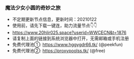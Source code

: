 ### 魔法少女小圆的奇妙之旅
- 不定期更新节点信息，更新时间：20210122  
- 使用前，请先下载一键连，助力流量节点👇👇
- https://www.20hlir025.space?userid=WWCECN&t=1876  
- 请复制上面的链接到系统浏览器中打开，无需邮箱或手机注册  
- 免费代理池①: https://www.hggygdr66.tk/ (@peekfun)  
- 免费代理池②: https://proxypoolss.tk/ (@free)  
